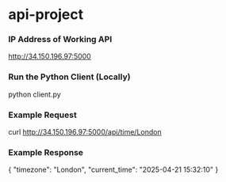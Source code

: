 # api-project

### IP Address of Working API
http://34.150.196.97:5000

### Run the Python Client (Locally)
python client.py

### Example Request
curl http://34.150.196.97:5000/api/time/London

### Example Response
{
  "timezone": "London",
  "current_time": "2025-04-21 15:32:10"
}
